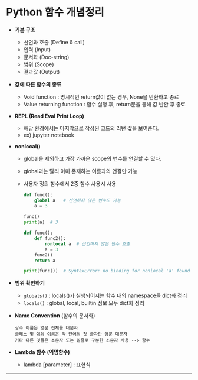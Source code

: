 # Python 함수 개념정리



- **기본 구조**
  - 선언과 호출 (Define & call)
  - 입력 (Input)
  - 문서화 (Doc-string)
  - 범위 (Scope)
  - 결과값 (Output)



- **값에 따른 함수의 종류**
  - Void function : 명시적인 return값이 없는 경우, None을 반환하고 종료
  - Value returning function : 함수 실행 후, return문을 통해 값 반환 후 종료



- **REPL (Read Eval Print Loop)**
  - 해당 환경에서는 마지막으로 작성된 코드의 리턴 값을 보여준다.
  - ex) jupyter notebook



- **nonlocal()**

  - global을 제외하고 가장 가까운 scope의 변수를 연결할 수 있다.

  - global과는 달리 이미 존재하는 이름과의 연결만 가능

  - 사용자 정의 함수에서 2중 함수 사용시 사용

    ```python
    def func():
        global a   # 선언하지 않은 변수도 가능
        a = 3
        
    func()
    print(a)  # 3
    ```

    ```python
    def func():
        def func2():
            nonlocal a  # 선언하지 않은 변수 호출
            a = 3
        func2()
    	return a
    
    print(func())  # SyntaxError: no binding for nonlocal 'a' found
    ```

    

- **범위 확인하기**
  - `globals()` : locals()가 실행되어지는 함수 내의 namespace들 dict화 정리
  - `locals()` : global, local, builtin 정보 모두 dict화 정리



- **Name Convention** (함수의 문서화)

  ```
  상수 이름은 영문 전체를 대문자
  클래스 및 예외 이름은 각 단어의 첫 글자만 영문 대문자
  기타 다른 것들은 소문자 또는 밑줄로 구분한 소문자 사용 --> 함수
  ```

  

- **Lambda 함수 (익명함수)**
  - lambda [parameter] : 표현식





---

